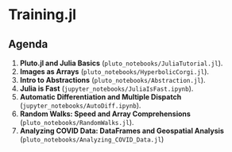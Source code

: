 # Training.jl


## Agenda

1. **Pluto.jl and Julia Basics** (`pluto_notebooks/JuliaTutorial.jl`).
2. **Images as Arrays** (`pluto_notebooks/HyperbolicCorgi.jl`).
3. **Intro to Abstractions** (`pluto_notebooks/Abstraction.jl`).
4. **Julia is Fast** (`jupyter_notebooks/JuliaIsFast.ipynb`).
5. **Automatic Differentiation and Multiple Dispatch** (`jupyter_notebooks/AutoDiff.ipynb`).
6. **Random Walks: Speed and Array Comprehensions** (`pluto_notebooks/RandomWalks.jl`).
7. **Analyzing COVID Data: DataFrames and Geospatial Analysis** (`pluto_notebooks/Analyzing_COVID_Data.jl`)
